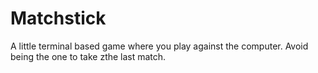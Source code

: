 # Matchstick
A little terminal based game where you play against the computer. Avoid being the one to take zthe last match.
